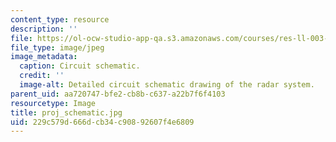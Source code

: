 ```yaml
---
content_type: resource
description: ''
file: https://ol-ocw-studio-app-qa.s3.amazonaws.com/courses/res-ll-003-build-a-small-radar-system-capable-of-sensing-range-doppler-and-synthetic-aperture-radar-imaging-january-iap-2011/229c579d666dcb34c90892607f4e6809_proj_schematic.jpg
file_type: image/jpeg
image_metadata:
  caption: Circuit schematic.
  credit: ''
  image-alt: Detailed circuit schematic drawing of the radar system.
parent_uid: aa720747-bfe2-cb8b-c637-a22b7f6f4103
resourcetype: Image
title: proj_schematic.jpg
uid: 229c579d-666d-cb34-c908-92607f4e6809
---
```


